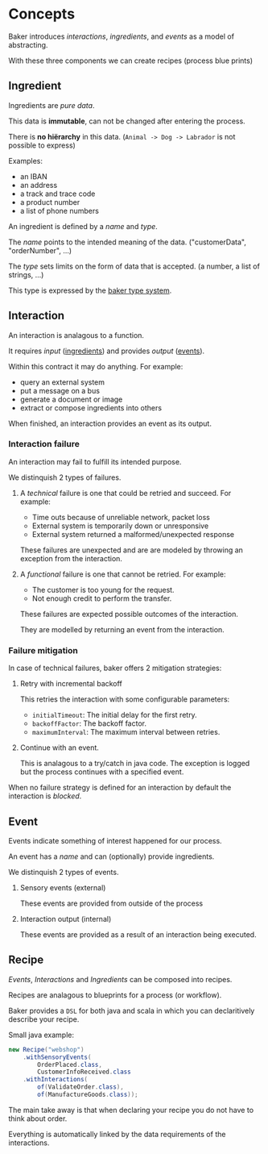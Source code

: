 # Concepts

Baker introduces *interactions*, *ingredients*, and *events* as a model of abstracting.

With these three components we can create recipes (process blue prints)

## Ingredient

Ingredients are *pure data*.

This data is **immutable**, can not be changed after entering the process.

There is **no hiërarchy** in this data. (`Animal -> Dog -> Labrador` is not possible to express)

Examples:

- an IBAN
- an address
- a track and trace code
- a product number
- a list of phone numbers

An ingredient is defined by a *name* and *type*.

The *name* points to the intended meaning of the data. ("customerData", "orderNumber", ...)

The *type* sets limits on the form of data that is accepted. (a number, a list of strings, ...)

This type is expressed by the [baker type system](type_system).

## Interaction

An interaction is analagous to a function.

It requires *input* ([ingredients](#ingredient)) and provides *output* ([events](#event)).

Within this contract it may do anything. For example:

- query an external system
- put a message on a bus
- generate a document or image
- extract or compose ingredients into others

When finished, an interaction provides an event as its output.

### Interaction failure

An interaction may fail to fulfill its intended purpose.

We distinquish 2 types of failures.

1. A *technical* failure is one that could be retried and succeed. For example:
    * Time outs because of unreliable network, packet loss
    * External system is temporarily down or unresponsive
    * External system returned a malformed/unexpected response

    These failures are unexpected and are are modeled by throwing an exception from the interaction.

2. A *functional* failure is one that cannot be retried. For example:
    * The customer is too young for the request.
    * Not enough credit to perform the transfer.

    These failures are expected possible outcomes of the interaction.

    They are modelled by returning an event from the interaction.

### Failure mitigation

In case of technical failures, baker offers 2 mitigation strategies:

1. Retry with incremental backoff

    This retries the interaction with some configurable parameters:

    - `initialTimeout`: The initial delay for the first retry.
    - `backoffFactor`: The backoff factor.
    - `maximumInterval`: The maximum interval between retries.

2. Continue with an event.

    This is analagous to a try/catch in java code. The exception is logged but the process continues with a specified event.

When no failure strategy is defined for an interaction by default the interaction is *blocked*.

## Event

Events indicate something of interest happened for our process.

An event has a *name* and can (optionally) provide ingredients.

We distinquish 2 types of events.

1. Sensory events (external)

    These events are provided from outside of the process

2. Interaction output (internal)

    These events are provided as a result of an interaction being executed.

## **Recipe**

*Events*, *Interactions* and *Ingredients* can be composed into recipes.

Recipes are analagous to blueprints for a process (or workflow).

Baker provides a `DSL` for both java and scala in which you can declaritively describe your recipe.

Small java example:
``` java
new Recipe("webshop")
    .withSensoryEvents(
        OrderPlaced.class,
        CustomerInfoReceived.class
    .withInteractions(
        of(ValidateOrder.class),
        of(ManufactureGoods.class));
```

The main take away is that when declaring your recipe you do not have to think about order.

Everything is automatically linked by the data requirements of the interactions.